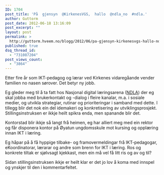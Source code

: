 ```yaml
---
ID: 1704
post_title: 'På  gjensyn  @KirkenesVGS,  hallo  @ndla_no  #ndla.'
author: Guttorm
post_date: 2012-06-18 13:16:09
post_excerpt: ""
layout: post
permalink: >
  http://guttorm.hveem.no/blogg/2012/06/pa-gjensyn-kirkenesvgs-hallo-ndla_no-ndla/
published: true
dsq_thread_id:
  - "731087204"
post_views_count:
  - "3864"
---
```

Etter fire år som IKT-pedagog og lærar ved Kirkenes vidaregåande vender familien no nasen sørover. Det betyr ny jobb.

Eg gleder meg til å ta fatt hos Nasjonal digital læringsarena (<a title="NDLA" href="http://ndla.no/">NDLA</a>) der eg skal jobba med brukerkontakt og -dialog i fleire kanalar, m.a. i sosiale medier, og utvikla strategiar, rutinar og prioriteringar i samband med dette. I tillegg blir det nok ein del idemakeri og konkretisering av utviklingsprosjekt. Stillingsinstruksen er ikkje heilt spikra enda, men spanande blir det.

Kontorstad blir ikkje så langt frå heimen, eg har alliert meg med ein rektor og får disponera kontor på Øyatun ungdomsskule mot kursing og opplæring innan IKT i læring.

Eg håpar på å få hyppige tilbake- og framovermeldingar frå IKT-pedagogar, eKoordinatorar, lærarar og andre som brenn for IKT i læring. Ros og konkrete tiltak er sjølvsagt kjekkast, men ein må vel få litt ris og av og til?

Sidan stillingsinstruksen ikkje er heilt klar er det jo lov å koma med innspel og ynskjer til den i kommentarfeltet.